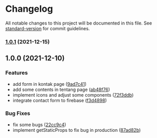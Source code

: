 # Changelog

All notable changes to this project will be documented in this file. See [standard-version](https://github.com/conventional-changelog/standard-version) for commit guidelines.

### [1.0.1](https://github.com/akmalhisyammm/gamma-five/compare/v1.0.0...v1.0.1) (2021-12-15)

## 1.0.0 (2021-12-10)


### Features

* add form in kontak page ([9ad7c41](https://github.com/akmalhisyammm/gamma-five/commit/9ad7c41396a7cf3fa04321ae74088db6173be2b4))
* add some contents in tentang page ([ab48f76](https://github.com/akmalhisyammm/gamma-five/commit/ab48f76ccb704d1577e3451543db670f9b778044))
* implement icons and adjust some components ([72f3ddb](https://github.com/akmalhisyammm/gamma-five/commit/72f3ddb9586d64309cd0f6d9c3fea6e06986e62d))
* integrate contact form to firebase ([f3d4898](https://github.com/akmalhisyammm/gamma-five/commit/f3d48987464b9f229e615da57ab629e2c87c31eb))


### Bug Fixes

* fix some bugs ([22cc9c4](https://github.com/akmalhisyammm/gamma-five/commit/22cc9c4c4b56c81c3b6b96de65a8841bf8e15e33))
* implement getStaticProps to fix bug in production ([87ad82b](https://github.com/akmalhisyammm/gamma-five/commit/87ad82beba418cd423c14ca406e3cf45007253b8))
